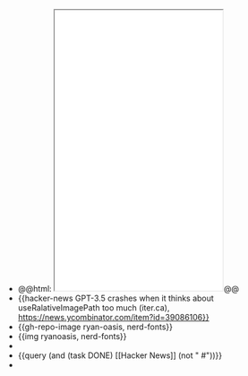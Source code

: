 - @@html: <iframe src="file:///Users/imran/projects/digital-garden/.vscode/auto-git-pull-push.sh" height="500px"></iframe>@@
- {{hacker-news GPT-3.5 crashes when it thinks about useRalativeImagePath too much (iter.ca), https://news.ycombinator.com/item?id=39086106}}
- {{gh-repo-image ryan-oasis, nerd-fonts}}
- {{img ryanoasis, nerd-fonts}}
-
- {{query (and (task DONE) [[Hacker News]] (not " #"))}}
-